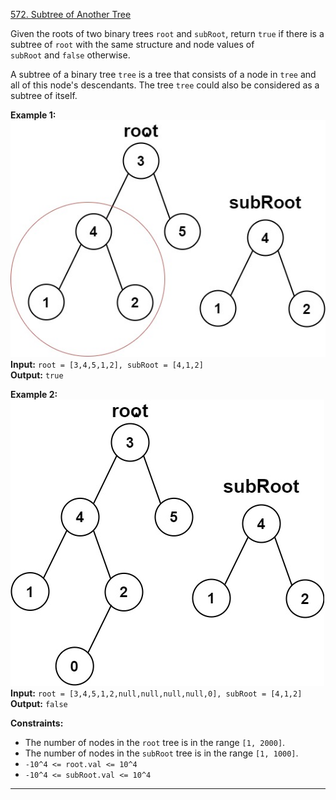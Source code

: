 [572. Subtree of Another Tree](https://leetcode.com/problems/subtree-of-another-tree/)

Given the roots of two binary trees `root` and `subRoot`, return `true` if there is a subtree of `root` with the same structure and node values of `subRoot` and `false` otherwise.

A subtree of a binary tree `tree` is a tree that consists of a node in `tree` and all of this node's descendants. The tree `tree` could also be considered as a subtree of itself.

**Example 1:**  
![](!assets/attachments/Pasted%20image%2020240227111946.png)  
**Input:** `root = [3,4,5,1,2], subRoot = [4,1,2]`  
**Output:** `true`  

**Example 2:**  
![](!assets/attachments/Pasted%20image%2020240227112000.png)  
**Input:** `root = [3,4,5,1,2,null,null,null,null,0], subRoot = [4,1,2]`  
**Output:** `false`  

**Constraints:**
- The number of nodes in the `root` tree is in the range `[1, 2000]`.
- The number of nodes in the `subRoot` tree is in the range `[1, 1000]`.
- `-10^4 <= root.val <= 10^4`
- `-10^4 <= subRoot.val <= 10^4`

---

